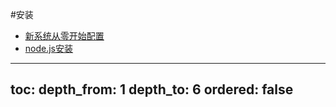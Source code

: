 #安装
- [新系统从零开始配置](pcreset.md)
- [node.js安装](nodejs.md)

---
toc:
  depth_from: 1
  depth_to: 6
  ordered: false
---